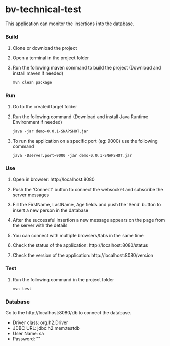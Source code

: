 # bv-technical-test

This application can monitor the insertions into the database.

### Build

1. Clone or download the project
1. Open a terminal in the project folder
1. Run the following maven command to build the project (Download and install maven if needed)

    `mvn clean package`


### Run

1. Go to the created target folder
1. Run the following command (Download and install Java Runtime Environment if needed)

    `java -jar demo-0.0.1-SNAPSHOT.jar`


3. To run the application on a specific port (eg: 9000) use the following command

    `java -Dserver.port=9000 -jar demo-0.0.1-SNAPSHOT.jar`


### Use

1. Open in browser: http://localhost:8080

1. Push the 'Connect' button to connect the websocket and subscribe the server messages

1. Fill the FirstName, LastName, Age fields and push the 'Send' button to insert a new person in the database

1. After the successful insertion a new message appears on the page from the server with the details

1. You can connect with multiple browsers/tabs in the same time

1. Check the status of the application: http://localhost:8080/status

1. Check the version of the application: http://localhost:8080/version


### Test

1. Run the following command in the project folder

    `mvn test`


### Database

Go to the http://localhost:8080/db to connect the database. 

* Driver class: org.h2.Driver
* JDBC URL: jdbc:h2:mem:testdb
* User Name: sa
* Password: ""
